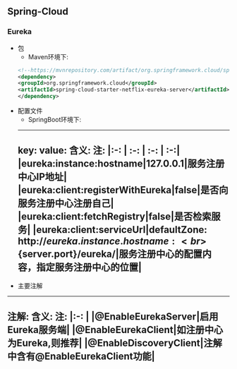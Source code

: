 ## Spring-Cloud
### Eureka
* 包
    * Maven环境下:
    ```xml
    <!--https://mvnrepository.com/artifact/org.springframework.cloud/spring-cloud-starter-netflix-eureka-server-->
    <dependency>
    <groupId>org.springframework.cloud</groupId>
    <artifactId>spring-cloud-starter-netflix-eureka-server</artifactId>
    </dependency>
    ```
* 配置文件
    * SpringBoot环境下:
    ---
    key:
    value:
    含义:
    注:
    |:-: | :-: | :-: | :-:| 
    |eureka:instance:hostname|127.0.0.1|服务注册中心IP地址|
    |eureka:client:registerWithEureka|false|是否向服务注册中心注册自己|
    |eureka:client:fetchRegistry|false|是否检索服务|
    |eureka:client:serviceUrl|defaultZone:<br>http://${eureka.instance.hostname}:<br>${server.port}/eureka/|服务注册中心的配置内容，指定服务注册中心的位置|
    ---
* 主要注解
---
注解:
含义:
注:
|:-: |
|@EnableEurekaServer|启用Eureka服务端|
|@EnableEurekaClient|如注册中心为Eureka,则推荐|
|@EnableDiscoveryClient|注解中含有@EnableEurekaClient功能|
---

